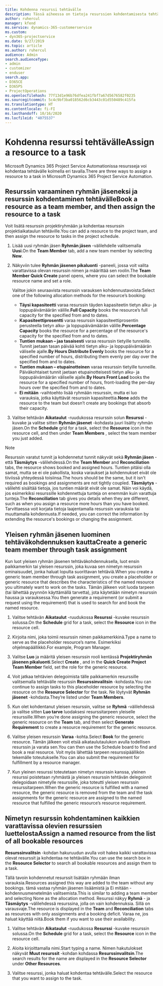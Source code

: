 ```yaml
---
title: Kohdenna resurssi tehtävälle
description: Tässä aiheessa on tietoja resurssien kohdentamisesta tehtäville.
author: ruhercul
manager: kfend
ms.service: dynamics-365-customerservice
ms.custom:
- dyn365-projectservice
ms.date: 9/27/2019
ms.topic: article
ms.author: ruhercul
audience: Admin
search.audienceType:
- admin
- customizer
- enduser
search.app:
- D365CE
- D365PS
- ProjectOperations
ms.openlocfilehash: 77f13d1e96b76dfea241fbf7a67d5676582f0235
ms.sourcegitcommit: 5c4c9bf3ba018562d6cb3443c01d550489c415fa
ms.translationtype: HT
ms.contentlocale: fi-FI
ms.lasthandoff: 10/16/2020
ms.locfileid: "4075537"
---
```

# <a name="assign-a-resource-to-a-task"></a><span data-ttu-id="3c172-103">Kohdenna resurssi tehtävälle</span><span class="sxs-lookup"><span data-stu-id="3c172-103">Assign a resource to a task</span></span>

<span data-ttu-id="3c172-104">Microsoft Dynamics 365 Project Service Automationissa resursseja voi kohdentaa tehtävälle kolmella eri tavalla.</span><span class="sxs-lookup"><span data-stu-id="3c172-104">There are three ways to assign a resource to a task in Microsoft Dynamics 365 Project Service Automation.</span></span>

## <a name="book-a-resource-as-a-team-member-and-then-assign-the-resource-to-a-task"></a><span data-ttu-id="3c172-105">Resurssin varaaminen ryhmän jäseneksi ja resurssin kohdentaminen tehtävälle</span><span class="sxs-lookup"><span data-stu-id="3c172-105">Book a resource as a team member, and then assign the resource to a task</span></span>

<span data-ttu-id="3c172-106">Voit lisätä resurssin projektiryhmään ja kohdentaa resurssin projektiaikataulun tehtäville.</span><span class="sxs-lookup"><span data-stu-id="3c172-106">You can add a resource to the project team, and then assign the resource to tasks in the project schedule.</span></span>

1. <span data-ttu-id="3c172-107">Lisää uusi ryhmän jäsen **Ryhmän jäsen** -välilehdelle valitsemalla **Uusi**.</span><span class="sxs-lookup"><span data-stu-id="3c172-107">On the **Team Member** tab, add a new team member by selecting **New**.</span></span> 

2. <span data-ttu-id="3c172-108">Näkyviin tulee **Ryhmän jäsenen pikaluonti** -paneeli, jossa voit valita varattavissa olevan resurssin nimen ja määrittää sen roolin.</span><span class="sxs-lookup"><span data-stu-id="3c172-108">The **Team Member Quick Create** panel opens, where you can select the bookable resource name and set a role.</span></span> 

    <span data-ttu-id="3c172-109">Valitse jokin seuraavista resurssin varauksen kohdennustavoista:</span><span class="sxs-lookup"><span data-stu-id="3c172-109">Select one of the following allocation methods for the resource’s booking:</span></span>

    - <span data-ttu-id="3c172-110">**Täysi kapasiteetti** varaa resurssin täyden kapasiteetin tietyn alku- ja loppupäivämäärän välille.</span><span class="sxs-lookup"><span data-stu-id="3c172-110">**Full Capacity** books the resource’s full capacity for the specified from and to dates.</span></span>
    - <span data-ttu-id="3c172-111">**Kapasiteettiprosentti** varaa resurssin kapasiteettiprosentin perusteella tietyn alku- ja loppupäivämäärän välille.</span><span class="sxs-lookup"><span data-stu-id="3c172-111">**Percentage Capacity** books the resource for a percentage of the resource's capacity for the specified from and to dates.</span></span>
    - <span data-ttu-id="3c172-112">**Tuntien mukaan – jaa tasaisesti** varaa resurssin tietyille tunneille. Tunnit jaetaan tasan päivää kohti tietyn alku- ja loppupäivämäärän väliselle ajalle.</span><span class="sxs-lookup"><span data-stu-id="3c172-112">**By Hours Distribute Evenly** books the resource for a specified number of hours, distributing them evenly per day over the specified from and to dates.</span></span>
    - <span data-ttu-id="3c172-113">**Tuntien mukaan – etupainotteinen** varaa resurssin tietyille tunneille. Päiväkohtaiset tunnit jaetaan etupainotteisesti tietyn alku- ja loppupäivämäärän väliselle ajalle.</span><span class="sxs-lookup"><span data-stu-id="3c172-113">**By Hours Front Load** books the resource for a specified number of hours, front-loading the per-day hours over the specified from and to dates.</span></span>
    - <span data-ttu-id="3c172-114">**Ei mitään** -vaihtoehto lisää ryhmään resurssin, mutta ei luo varauksia, jotka käyttävät resurssin kapasiteettia.</span><span class="sxs-lookup"><span data-stu-id="3c172-114">**None** adds the resource to the team but doesn’t create any bookings that absorb their capacity.</span></span>

3. <span data-ttu-id="3c172-115">Valitse tehtävän **Aikataulut** -ruudukossa resurssin solun **Resurssi** -kuvake ja valitse sitten **Ryhmän jäsenet** -kohdasta juuri lisätty ryhmän jäsen.</span><span class="sxs-lookup"><span data-stu-id="3c172-115">On the **Schedule** grid for a task, select the **Resource** icon in the resource cell, and then under **Team Members** , select the team member you just added.</span></span> 

> [!NOTE]
> <span data-ttu-id="3c172-116">Resurssin varatut tunnit ja kohdennetut tunnit näkyvät sekä **Ryhmän jäsen** - että **Täsmäytys** -välilehdessä.</span><span class="sxs-lookup"><span data-stu-id="3c172-116">On the **Team Member** and **Reconciliation** tabs, the resource shows booked and assigned hours.</span></span> <span data-ttu-id="3c172-117">Tuntien pitäisi olla samat, mutta se ei ole pakollista, koska varaukset ja kohdennukset eivät ole tiiviissä yhteydessä toisiinsa.</span><span class="sxs-lookup"><span data-stu-id="3c172-117">The hours should be the same, but it isn't required as bookings and assignments are not tightly coupled.</span></span> <span data-ttu-id="3c172-118">**Täsmäytys** -välilehti sisältää tietoja, jos tuntien määrät eivät ole samat. Näin voi käydä, jos esimerkiksi resurssille kohdennettuja tunteja on enemmän kuin varattuja tunteja.</span><span class="sxs-lookup"><span data-stu-id="3c172-118">The **Reconciliation** tab gives you details when they are different, such as when you assign a resource more hours than you have booked.</span></span> <span data-ttu-id="3c172-119">Tarvittaessa voit korjata tietoja laajentamalla resurssin varauksia tai muuttamalla kohdennusta.</span><span class="sxs-lookup"><span data-stu-id="3c172-119">If needed, you can correct the information by extending the resource's bookings or changing the assignment.</span></span>

## <a name="create-a-generic-team-member-through-task-assignment"></a><span data-ttu-id="3c172-120">Yleisen ryhmän jäsenen luominen tehtäväkohdennuksen kautta</span><span class="sxs-lookup"><span data-stu-id="3c172-120">Create a generic team member through task assignment</span></span>

<span data-ttu-id="3c172-121">Kun luot yleisen ryhmän jäsenen tehtäväkohdennuksella, luot ensin paikkamerkin tai yleisen resurssin, joka kuvaa sen nimetyn resurssin ominaisuudet, jonka haluat lopulta suorittavan tehtäviä.</span><span class="sxs-lookup"><span data-stu-id="3c172-121">When you create a generic team member through task assignment, you create a placeholder or generic resource that describes the characteristics of the named resource you ultimately want to work on the tasks.</span></span> <span data-ttu-id="3c172-122">Tämän jälkeen voit luoda tarpeen (tai lähettää pyynnön käyttämällä tarvetta), jota käytetään nimetyn resurssin haussa ja varauksessa.</span><span class="sxs-lookup"><span data-stu-id="3c172-122">You then generate a requirement (or submit a request using the requirement) that is used to search for and book the named resource.</span></span>

1. <span data-ttu-id="3c172-123">Valitse tehtävän **Aikataulut** -ruudukossa **Resurssi** -kuvake resurssin solussa.</span><span class="sxs-lookup"><span data-stu-id="3c172-123">On the **Schedule** grid for a task, select the **Resource** icon in the resource cell.</span></span>

2. <span data-ttu-id="3c172-124">Kirjoita nimi, joka toimii resurssin nimen paikkamerkkinä.</span><span class="sxs-lookup"><span data-stu-id="3c172-124">Type a name to serve as the placeholder resource’s name.</span></span> <span data-ttu-id="3c172-125">Esimerkiksi ohjelmapäällikkö.</span><span class="sxs-lookup"><span data-stu-id="3c172-125">For example, Program Manager.</span></span>

3. <span data-ttu-id="3c172-126">Valitse **Luo** ja määritä yleisen resurssin rooli kentässä **Projektiryhmän jäsenen pikaluonti**.</span><span class="sxs-lookup"><span data-stu-id="3c172-126">Select **Create** , and in the **Quick Create Project Team Member** field, set the role for the generic resource.</span></span>

4. <span data-ttu-id="3c172-127">Voit jatkaa tehtävien delegoimista tälle paikkamerkin resurssille valitsemalla tehtävälle resurssin **Resurssinvalitsin** -kohdasta.</span><span class="sxs-lookup"><span data-stu-id="3c172-127">You can continue to assign tasks to this placeholder resource by selecting the resource on the **Resource Selector** for the task.</span></span> <span data-ttu-id="3c172-128">Ne löytyvät **Ryhmän jäsenet** -kohdasta.</span><span class="sxs-lookup"><span data-stu-id="3c172-128">They’re listed under **Team Members**.</span></span>

5. <span data-ttu-id="3c172-129">Kun olet kohdentanut yleisen resurssin, valitse se **Ryhmä** -välilehdessä ja valitse sitten **Luo tarve** luodaksesi resurssitarpeen yleiselle resurssille.</span><span class="sxs-lookup"><span data-stu-id="3c172-129">When you’re done assigning the generic resource, select the generic resource on the **Team** tab, and then select **Generate Requirement** to create a resource requirement for the generic resource.</span></span>

6. <span data-ttu-id="3c172-130">Valitse yleisen resurssin **Varaa** -kohta.</span><span class="sxs-lookup"><span data-stu-id="3c172-130">Select **Book** for the generic resource.</span></span> <span data-ttu-id="3c172-131">Tämän jälkeen voit etsiä aikataulutaulukon avulla todellisen resurssin ja varata sen.</span><span class="sxs-lookup"><span data-stu-id="3c172-131">You can then use the Schedule board to find and book a real resource.</span></span> <span data-ttu-id="3c172-132">Voit myös lähettää tarpeen resurssipäällikön tekemälle toteutukselle.</span><span class="sxs-lookup"><span data-stu-id="3c172-132">You can also submit the requirement for fulfillment by a resource manager.</span></span>

7. <span data-ttu-id="3c172-133">Kun yleinen resurssi toteutetaan nimetyn resurssin kanssa, yleinen resurssi poistetaan ryhmästä ja yleisen resurssin tehtävän delegoinnit delegoidaan nimetylle resurssille, joka toteutti yleisen resurssin resurssitarpeen.</span><span class="sxs-lookup"><span data-stu-id="3c172-133">When the generic resource is fulfilled with a named resource, the generic resource is removed from the team and the task assignments for the generic resource are assigned to the named resource that fulfilled the generic resource’s resource requirement.</span></span>

## <a name="assign-a-named-resource-from-the-list-of-all-bookable-resources"></a><span data-ttu-id="3c172-134">Nimetyn resurssin kohdentaminen kaikkien varattavissa olevien resurssien luettelosta</span><span class="sxs-lookup"><span data-stu-id="3c172-134">Assign a named resource from the list of all bookable resources</span></span>

<span data-ttu-id="3c172-135">**Resurssinvalitsin** -kohdan hakuruudun avulla voit hakea kaikki varattavissa olevat resurssit ja kohdentaa ne tehtävälle.</span><span class="sxs-lookup"><span data-stu-id="3c172-135">You can use the search box in the **Resource Selector** to search all bookable resources and assign them to a task.</span></span>

<span data-ttu-id="3c172-136">Tällä tavoin kohdennetut resurssit lisätään ryhmään ilman varauksia.</span><span class="sxs-lookup"><span data-stu-id="3c172-136">Resources assigned this way are added to the team without any bookings.</span></span> <span data-ttu-id="3c172-137">tämä vastaa ryhmän jäsenen lisäämistä ja Ei mitään -kohdennusmenetelmän valitsemista.</span><span class="sxs-lookup"><span data-stu-id="3c172-137">This is similar to adding a team member and selecting None as the allocation method.</span></span> <span data-ttu-id="3c172-138">Resurssi näkyy **Ryhmä** - ja **Täsmäytys** -välilehdessä resurssina, jolla on vain kohdennuksia. Sillä on varausvaje.</span><span class="sxs-lookup"><span data-stu-id="3c172-138">The resource is displayed in the **Team** and **Reconciliation** tabs as resources with only assignments and a booking deficit.</span></span> <span data-ttu-id="3c172-139">Varaa ne, jos haluat käyttää niitä.</span><span class="sxs-lookup"><span data-stu-id="3c172-139">Book them if you want to use their availability.</span></span>

1. <span data-ttu-id="3c172-140">Valitse tehtävän **Aikataulut** -ruudukossa **Resurssi** -kuvake resurssin solussa.</span><span class="sxs-lookup"><span data-stu-id="3c172-140">On the **Schedule** grid for a task, select the **Resource** icon in the resource cell.</span></span>

2. <span data-ttu-id="3c172-141">Aloita kirjoittamalla nimi.</span><span class="sxs-lookup"><span data-stu-id="3c172-141">Start typing a name.</span></span> <span data-ttu-id="3c172-142">Nimen hakutulokset näkyvät **Muut resurssit** -kohdan kohdassa **Resurssinvalitsin**.</span><span class="sxs-lookup"><span data-stu-id="3c172-142">The search results for the name are displayed in the **Resource Selector** under **Other Resources**.</span></span>

3. <span data-ttu-id="3c172-143">Valitse resurssi, jonka haluat kohdentaa tehtävälle.</span><span class="sxs-lookup"><span data-stu-id="3c172-143">Select the resource that you want to assign to the task.</span></span>

